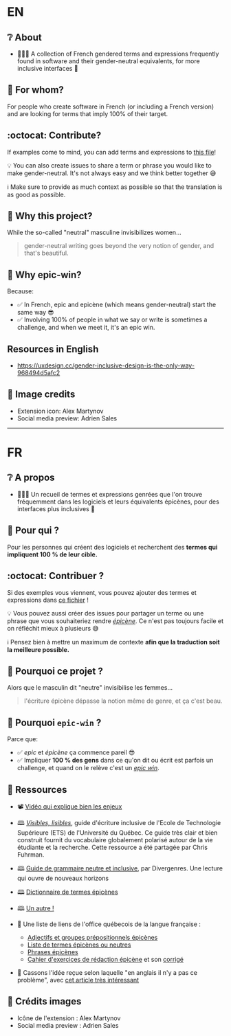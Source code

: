 # **EN**
## ❔ About
- 🧑‍🤝‍🧑 A collection of French gendered terms and expressions frequently found in software and their gender-neutral equivalents, for more inclusive interfaces 👐

## 🎯 For whom?
For people who create software in French (or including a French version) and are looking for terms that imply 100% of their target.

## :octocat: Contribute?
If examples come to mind, you can add terms and expressions to [this file](resources/codex.md)!

💡 You can also create issues to share a term or phrase you would like to make gender-neutral.
It's not always easy and we think better together 😅

ℹ️ Make sure to provide as much context as possible so that the translation is as good as possible.

## 💭 Why this project?
While the so-called "neutral" masculine invisibilizes women...
> gender-neutral writing goes beyond the very notion of gender, and that's beautiful.

## 🤔 Why epic-win?
Because:
- ✅ In French, epic and epicène (which means gender-neutral) start the same way 😎
- ✅ Involving 100% of people in what we say or write is sometimes a challenge, and when we meet it, it's
an epic win.

## Resources in English
- https://uxdesign.cc/gender-inclusive-design-is-the-only-way-968494d5afc2

## 🙏 Image credits
- Extension icon: Alex Martynov
- Social media preview: Adrien Sales

________________________________________________________________________________________
# **FR**

## ❔ A propos

- 🧑‍🤝‍🧑 Un recueil de termes et expressions genrées que l'on trouve fréquemment dans les logiciels et leurs équivalents épicènes, pour des interfaces plus inclusives 👐

## 🎯 Pour qui ?

Pour les personnes qui créent des logiciels et recherchent des **termes qui impliquent 100 % de leur cible.**

## :octocat: Contribuer ?

Si des exemples vous viennent, vous pouvez ajouter des termes et expressions dans [ce fichier](resources/codex.md) !

💡 Vous pouvez aussi créer des issues pour partager un terme ou une phrase que vous souhaiteriez rendre [_épicène_](https://fr.wiktionary.org/wiki/%C3%A9pic%C3%A8ne).
Ce n'est pas toujours facile et on réfléchit mieux à plusieurs 😅

ℹ️ Pensez bien à mettre un maximum de contexte **afin que la traduction soit la meilleure possible.**

## 💭 Pourquoi ce projet ?

Alors que le masculin dit "neutre" invisibilise les femmes...

> l'écriture épicène dépasse la notion même de genre, et ça c'est beau.

## 🤔 Pourquoi `epic-win` ?

Parce que:

- ✅ *epic* et *épicène* ça commence pareil 😎
- ✅ Impliquer **100 % des gens** dans ce qu'on dit ou écrit est parfois un challenge, et quand on le relève c'est
un [_epic win_](https://videogamecreation.fr/glossaire/epic-win/).

## 📑 Ressources

- 📽️ [Vidéo qui explique bien les enjeux](https://www.youtube.com/watch?v=url1TFdHlSI
)

- 🕮 [*Visibles, lisibles*](https://www.etsmtl.ca/docs/ets/a-propos/documents/guide-ecriture-inclusive-complete), guide d'écriture inclusive de l'Ecole de Technologie Supérieure (ETS) de l'Université du Québec. Ce guide très clair et bien construit fournit du vocabulaire globalement polarisé autour de la vie étudiante et la recherche. Cette ressource a été partagée par Chris Fuhrman.

- 🕮 [Guide de grammaire neutre et inclusive](https://divergenres.org/wp-content/uploads/2021/04/guide-grammaireinclusive-final.pdf), par Divergenres. Une lecture qui ouvre de nouveaux horizons

- 🕮 [Dictionnaire de termes épicènes](https://docs.google.com/spreadsheets/d/1jsI_J06jnqgadl9Uo3lBhKnGzuPYEY1_SRQhReifH-Q/edit?usp=sharing
)

- 🕮 [Un autre !](https://arkemie.net/dictionnaire/)

- 🔗 Une liste de liens de l'office québecois de la langue française :
  - [Adjectifs et groupes prépositionnels épicènes](https://vitrinelinguistique.oqlf.gouv.qc.ca/23988/la-redaction-et-la-communication/feminisation-et-redaction-epicene/redaction-epicene/formulation-neutre/adjectifs-et-groupes-prepositionnels-epicenes)
  - [Liste de termes épicènes ou neutres](https://vitrinelinguistique.oqlf.gouv.qc.ca/25465/la-redaction-et-la-communication/feminisation-et-redaction-epicene/redaction-epicene/formulation-neutre/liste-de-termes-epicenes-ou-neutres)
  - [Phrases épicènes](https://vitrinelinguistique.oqlf.gouv.qc.ca/23987/la-redaction-et-la-communication/feminisation-et-redaction-epicene/redaction-epicene/formulation-neutre/phrases-epicenes)
  - [Cahier d'exercices de rédaction épicène](https://www.oqlf.gouv.qc.ca/redaction-epicene/exercices-redaction-epicene.pdf) et son [corrigé](https://www.oqlf.gouv.qc.ca/redaction-epicene/corrige_exercices-redaction-epicene.pdf)

- 💂 Cassons l'idée reçue selon laquelle "en anglais il n'y a pas ce problème", avec [cet article très intéressant](https://uxdesign.cc/gender-inclusive-design-is-the-only-way-968494d5afc2)

## 🙏 Crédits images
- Icône de l'extension : Alex Martynov
- Social media preview : Adrien Sales
